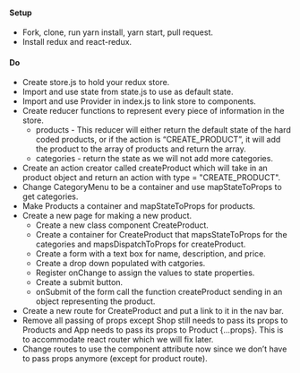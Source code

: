 #### Setup
 * Fork, clone, run yarn install, yarn start, pull request.
 * Install redux and react-redux.

#### Do
 * Create store.js to hold your redux store.
 * Import and use state from state.js to use as default state.
 * Import and use Provider in index.js to link store to components.
 * Create reducer functions to represent every piece of information in the store.
    * products - This reducer will either return the default state of the hard coded products, or if the action is “CREATE_PRODUCT”, it will add the product to the array of products and return the array.
    * categories - return the state as we will not add more categories.
 * Create an action creator called createProduct which will take in an product object and return an action with type = "CREATE_PRODUCT".
 * Change CategoryMenu to be a container and use mapStateToProps to get categories.
 * Make Products a container and mapStateToProps for products.
 * Create a new page for making a new product.
    * Create a new class component CreateProduct.
    * Create a container for CreateProduct that mapsStateToProps for the categories and mapsDispatchToProps for createProduct.
    * Create a form with a text box for name, description, and price.
    * Create a drop down populated with catgories.
    * Register onChange to assign the values to state properties.
    * Create a submit button.
    * onSubmit of the form call the function createProduct sending in an object representing the product.
  * Create a new route for CreateProduct and put a link to it in the nav bar.
  * Remove all passing of props except Shop still needs to pass its props to Products and App needs to pass its props to Product {...props}. This is to accommodate react router which we will fix later.
  * Change routes to use the component attribute now since we don’t have to pass props anymore (except for product route).

 



